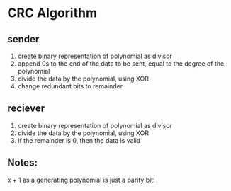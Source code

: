 # CRC Algorithm

## sender

1. create binary representation of polynomial as divisor
2. append 0s to the end of the data to be sent, equal to the degree of the polynomial
3. divide the data by the polynomial, using XOR
4. change redundant bits to remainder

## reciever

1. create binary representation of polynomial as divisor
2. divide the data by the polynomial, using XOR
3. if the remainder is 0, then the data is valid

## Notes:

x + 1 as a generating polynomial is just a parity bit!
